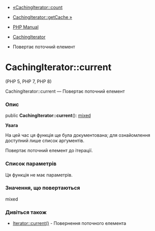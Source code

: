 - [«CachingIterator::count](cachingiterator.count.md)
- [CachingIterator::getCache »](cachingiterator.getcache.md)

- [PHP Manual](index.md)
- [CachingIterator](class.cachingiterator.md)
- Повертає поточний елемент

# CachingIterator::current

(PHP 5, PHP 7, PHP 8)

CachingIterator::current — Повертає поточний елемент

### Опис

public **CachingIterator::current**():
[mixed](language.types.declarations.md#language.types.declarations.mixed)

**Увага**

На цей час ця функція ще була документована; для
ознайомлення доступний лише список аргументів.

Повертає поточний елемент до ітерації.

### Список параметрів

Ця функція не має параметрів.

### Значення, що повертаються

mixed

### Дивіться також

- [Iterator::current()](iterator.current.md) - Повернення поточного
елемента
